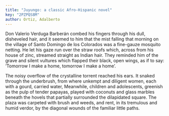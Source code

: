 ```yaml
---
title: "Juyungo: a classic Afro-Hispanic novel"
key: "2PZPQS8M"
author: Ortiz, Adalberto
---
```

<div data-schema-version="8"><p>Don Valerio Verduga Barberán combed his fingers through his dull, disheveled hair, and it seemed to him that the mist falling that morning on the village of Santo Domingo de los Colorados was a fine-gauze mosquito netting. He let his gaze run over the straw roofs which, across from his house of zinc, streamed straight as Indian hair. They reminded him of the grave and silent vultures which flapped their black, open wings, as if to say: ‘Tomorrow I make a home, tomorrow I make a home’.</p> <p>The noisy overflow of the crystalline torrent reached his ears. It snaked through the underbrush, from where unkempt and diligent women, each with a gourd, carried water, Meanwhile, children and adolescents, greenish as the pulp of tender papayas, played with coconuts and glass marbles beneath the hovels that partially surrounded the dilapidated square. The plaza was carpeted with brush and weeds, and rent, in its tremulous and humid verdor, by the diagonal wounds of the familiar little paths.</p> </div>